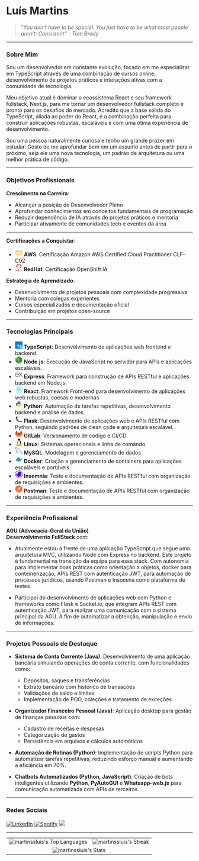 # Luís Martins  

> *"You don’t have to be special. You just have to be what most people aren’t: Consistent" - Tom Brady*  

---

### Sobre Mim  

Sou um desenvolvedor em constante evolução, focado em me especializar em TypeScript através de uma combinação de cursos online, desenvolvimento de projetos práticos e interações ativas com a comunidade de tecnologia.

Meu objetivo atual é dominar o ecossistema React e seu framework fullstack, Next.js, para me tornar um desenvolvedor fullstack completo e pronto para os desafios do mercado. Acredito que a base sólida do TypeScript, aliada ao poder do React, é a combinação perfeita para construir aplicações robustas, escaláveis e com uma ótima experiência de desenvolvimento.

Sou uma pessoa naturalmente curiosa e tenho um grande prazer em estudar. Gosto de me aprofundar bem em um assunto antes de partir para o próximo, seja ele uma nova tecnologia, um padrão de arquitetura ou uma melhor prática de código.

---

### Objetivos Profissionais  

**Crescimento na Carreira**:  
- Alcançar a posição de Desenvolvedor Pleno  
- Aprofundar conhecimentos em conceitos fundamentais de programação  
- Reduzir dependência de IA através de projetos práticos e mentoria  
- Participar ativamente de comunidades tech e eventos da área  
---
**Certificações a Conquistar**:  

- <img src="https://github.com/devicons/devicon/blob/master/icons/amazonwebservices/amazonwebservices-plain-wordmark.svg" alt="aws" width="20" height="20" /> **AWS**: Certificação Amazon AWS Certified Cloud Practitioner CLF-C02
- <img src="https://github.com/devicons/devicon/blob/master/icons/redhat/redhat-plain-wordmark.svg" alt="aws" width="20" height="20" /> **RedHat**: Certificação OpenShift IA

**Estratégia de Aprendizado**:  
- Desenvolvimento de projetos pessoais com complexidade progressiva  
- Mentoria com colegas experientes  
- Cursos especializados e documentação oficial  
- Contribuição em projetos open-source
---

### Tecnologias Principais  

- <img src="https://raw.githubusercontent.com/devicons/devicon/master/icons/typescript/typescript-original.svg" alt="TypeScript" width="20" height="20" /> **TypeScript**: Desenvolvimento de aplicações web frontend e backend.  
- <img src="https://raw.githubusercontent.com/devicons/devicon/master/icons/nodejs/nodejs-original.svg" alt="Node.js" width="20" height="20" /> **Node.js**: Execução de JavaScript no servidor para APIs e aplicações escaláveis.  
- <img src="https://raw.githubusercontent.com/devicons/devicon/master/icons/express/express-original.svg" alt="Express" width="20" height="20" /> **Express**: Framework para construção de APIs RESTful e aplicações backend em Node.js.
- <img src="https://raw.githubusercontent.com/devicons/devicon/master/icons/react/react-original.svg" alt="React" width="20" height="20" /> **React**: Framework Front-end para desenvolvimento de aplicações web robustas, coesas e modernas
- <img src="https://raw.githubusercontent.com/devicons/devicon/master/icons/python/python-original.svg" alt="Python" width="20" height="20" /> **Python**: Automação de tarefas repetitivas, desenvolvimento backend e análise de dados.  
- <img src="https://raw.githubusercontent.com/devicons/devicon/master/icons/flask/flask-original.svg" alt="Flask" width="20" height="20" /> **Flask**: Desenvolvimento de aplicações web e APIs RESTful com Python, seguindo padrões de clean code e arquitetura escalável.  
- <img src="https://raw.githubusercontent.com/devicons/devicon/master/icons/gitlab/gitlab-original.svg" alt="GitLab" width="20" height="20" /> **GitLab**: Versionamento de código e CI/CD.  
- <img src="https://raw.githubusercontent.com/devicons/devicon/master/icons/linux/linux-original.svg" alt="Linux" width="20" height="20" /> **Linux**: Sistemas operacionais e linha de comando.  
- <img src="https://raw.githubusercontent.com/devicons/devicon/master/icons/mysql/mysql-original.svg" alt="MySQL" width="20" height="20" /> **MySQL**: Modelagem e gerenciamento de dados.  
- <img src="https://raw.githubusercontent.com/devicons/devicon/master/icons/docker/docker-original.svg" alt="Docker" width="20" height="20" /> **Docker**: Criação e gerenciamento de containers para aplicações escaláveis e portáveis.  
- <img src="https://raw.githubusercontent.com/devicons/devicon/master/icons/insomnia/insomnia-original.svg" alt="Insomnia" width="20" height="20" /> **Insomnia**: Teste e documentação de APIs RESTful com organização de requisições e ambientes.  
- <img src="https://raw.githubusercontent.com/devicons/devicon/master/icons/postman/postman-original.svg" alt="Insomnia" width="20" height="20" /> **Postman**: Teste e documentação de APIs RESTful com organização de requisições e ambientes.
- ---


### Experiência Profissional  

**AGU (Advocacia-Geral da União)**  
**Desenvolvimento FullStack** com:
  - Atualmente estou à frente de uma aplicação TypeScript que segue uma arquitetura MVC, utilizando Node com  Express no backend. Este projeto é fundamental na transição da equipe para essa stack. Com autonomia para implementar boas práticas como orientação a objetos, docker para conteinerização, APIs REST com autenticação JWT, para automação de processos jurídicos, usando Postman e Insomnia como plataforma de testes.

- Participei do desenvolvimento de aplicações web com Python e frameworks como Flask e Socket.io, que integram APIs REST com autenticação JWT, para realizar uma comunicação com o sistema principal da AGU.  A fim de automatizar a obtenção, manipulação e envio de informações.


---

### Projetos  Pessoais de Destaque  

- **Sistema de Conta Corrente (Java)**: Desenvolvimento de uma aplicação bancária simulando operações de conta corrente, com funcionalidades como:
  - Depósitos, saques e transferências
  - Extrato bancário com histórico de transações
  - Validações de saldo e limites
  - Implementação de POO, coleções e tratamento de exceções

- **Organizador Financeiro Pessoal (Java)**: Aplicação desktop para gestão de finanças pessoais com:
  - Cadastro de receitas e despesas
  - Categorização de gastos
  - Persistência em arquivos e cálculos automáticos

- **Automação de Rotinas (Python)**: Implementação de scripts Python para automatizar tarefas repetitivas, reduzindo esforço manual e aumentando a eficiência em 70%.  
- **Chatbots Automatizados (Python, JavaScript)**: Criação de bots inteligentes utilizando **Python**, **PyAutoGUI** e **Whatsapp-web.js** para comunicação automatizada com APIs de terceiros.  

---

### Redes Sociais  

[![LinkedIn](https://img.shields.io/badge/LinkedIn-0077B5?style=for-the-badge&logo=linkedin&logoColor=fff)](https://www.linkedin.com/in/martinssluiss) [![Spotify](https://img.shields.io/badge/Spotify-%231DB954?style=for-the-badge&logo=spotify&logoColor=fff)](https://open.spotify.com/user/22khipvilsnydxcso532oh3ly?si=47faca65428e407f)  <a href="mailto:martinsluisdev@gmail.com"><img src="https://img.shields.io/badge/-Gmail-%23333?style=for-the-badge&logo=gmail&logoColor=white" target="_blank"></a>

---  
<table>
  <tr>
    <td>
      <img src="https://github-readme-stats.vercel.app/api/top-langs/?username=martinssluis&theme=vue-dark&show_icons=true&hide_border=true&layout=compact" alt="martinssluis's Top Languages" />
    </td>
    <td>
      <img src="https://github-readme-streak-stats.herokuapp.com/?user=martinssluis&theme=vue-dark&hide_border=true" alt="martinssluis's Streak" />
    </td>
  </tr>
  <tr>
    <td colspan="2" align="center">
      <img src="https://github-readme-stats.vercel.app/api?username=martinssluis&theme=vue-dark&show_icons=true&hide_border=true&count_private=true" alt="martinssluis's Stats" />
    </td>
  </tr>
</table>
